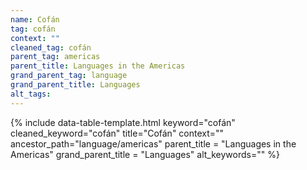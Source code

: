 ```yaml
---
name: Cofán
tag: cofán
context: ""
cleaned_tag: cofán
parent_tag: americas
parent_title: Languages in the Americas
grand_parent_tag: language
grand_parent_title: Languages
alt_tags: 
---
```


{% include data-table-template.html 
  keyword="cofán" 
  cleaned_keyword="cofán" 
  title="Cofán"
  context=""
  ancestor_path="language/americas" 
  parent_title = "Languages in the Americas"
  grand_parent_title = "Languages"
  alt_keywords=""
%}

